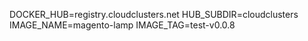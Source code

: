 DOCKER_HUB=registry.cloudclusters.net
HUB_SUBDIR=cloudclusters
IMAGE_NAME=magento-lamp
IMAGE_TAG=test-v0.0.8
